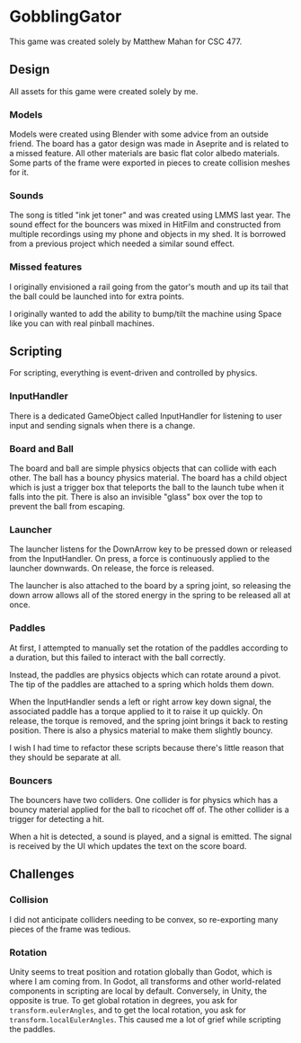 # GobblingGator

This game was created solely by Matthew Mahan for CSC 477.

## Design

All assets for this game were created solely by me. 

### Models

Models were created using Blender with some advice from an outside friend. The board has a gator design was made in Aseprite and is related to a missed feature. All other materials are basic flat color albedo materials. Some parts of the frame were exported in pieces to create collision meshes for it. 

### Sounds 

The song is titled "ink jet toner" and was created using LMMS last year. The sound effect for the bouncers was mixed in HitFilm and constructed from multiple recordings using my phone and objects in my shed. It is borrowed from a previous project which needed a similar sound effect. 

### Missed features 

I originally envisioned a rail going from the gator's mouth and up its tail that the ball could be launched into for extra points.

I originally wanted to add the ability to bump/tilt the machine using Space like you can with real pinball machines. 

## Scripting

For scripting, everything is event-driven and controlled by physics. 

### InputHandler

There is a dedicated GameObject called InputHandler for listening to user input and sending signals when there is a change. 

### Board and Ball

The board and ball are simple physics objects that can collide with each other. The ball has a bouncy physics material. The board has a child object which is just a trigger box that teleports the ball to the launch tube when it falls into the pit. There is also an invisible "glass" box over the top to prevent the ball from escaping. 

### Launcher

The launcher listens for the DownArrow key to be pressed down or released from the InputHandler. On press, a force is continuously applied to the launcher downwards. On release, the force is released. 

The launcher is also attached to the board by a spring joint, so releasing the down arrow allows all of the stored energy in the spring to be released all at once. 

### Paddles

At first, I attempted to manually set the rotation of the paddles according to a duration, but this failed to interact with the ball correctly.

Instead, the paddles are physics objects which can rotate around a pivot. The tip of the paddles are attached to a spring which holds them down. 

When the InputHandler sends a left or right arrow key down signal, the associated paddle has a torque applied to it to raise it up quickly. On release, the torque is removed, and the spring joint brings it back to resting position. There is also a physics material to make them slightly bouncy. 

I wish I had time to refactor these scripts because there's little reason that they should be separate at all. 

### Bouncers 

The bouncers have two colliders. One collider is for physics which has a bouncy material applied for the ball to ricochet off of. The other collider is a trigger for detecting a hit. 

When a hit is detected, a sound is played, and a signal is emitted. The signal is received by the UI which updates the text on the score board. 

## Challenges

### Collision

I did not anticipate colliders needing to be convex, so re-exporting many pieces of the frame was tedious. 

### Rotation

Unity seems to treat position and rotation globally than Godot, which is where I am coming from. In Godot, all transforms and other world-related components in scripting are local by default. Conversely, in Unity, the opposite is true. To get global rotation in degrees, you ask for `transform.eulerAngles`, and to get the local rotation, you ask for `transform.localEulerAngles`. This caused me a lot of grief while scripting the paddles. 
